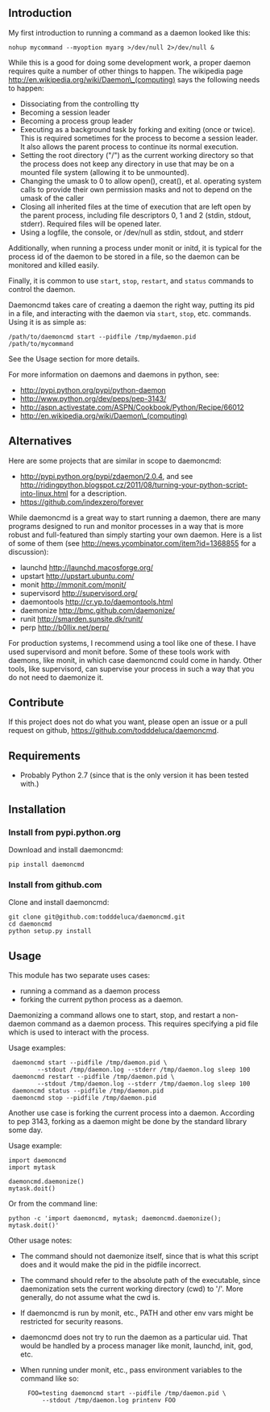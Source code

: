 
## Introduction

My first introduction to running a command as a daemon looked like this:

    nohup mycommand --myoption myarg >/dev/null 2>/dev/null &

While this is a good for doing some development work, a proper daemon requires
quite a number of other things to happen.  The wikipedia page
http://en.wikipedia.org/wiki/Daemon\_(computing) says the following needs to
happen:

- Dissociating from the controlling tty
- Becoming a session leader
- Becoming a process group leader
- Executing as a background task by forking and exiting (once or twice). This
  is required sometimes for the process to become a session leader. It also
  allows the parent process to continue its normal execution.
- Setting the root directory ("/") as the current working directory so that the
  process does not keep any directory in use that may be on a mounted file
  system (allowing it to be unmounted).
- Changing the umask to 0 to allow open(), creat(), et al. operating system
  calls to provide their own permission masks and not to depend on the umask of
  the caller
- Closing all inherited files at the time of execution that are left open by
  the parent process, including file descriptors 0, 1 and 2 (stdin, stdout,
  stderr). Required files will be opened later.
- Using a logfile, the console, or /dev/null as stdin, stdout, and stderr

Additionally, when running a process under monit or initd, it is typical for
the process id of the daemon to be stored in a file, so the daemon can be
monitored and killed easily.

Finally, it is common to use `start`, `stop`, `restart`, and
`status` commands to control the daemon.

Daemoncmd takes care of creating a daemon the right way, putting its pid in
a file, and interacting with the daemon via `start`, `stop`, etc. commands.
Using it is as simple as:

    /path/to/daemoncmd start --pidfile /tmp/mydaemon.pid /path/to/mycommand

See the Usage section for more details.

For more information on daemons and daemons in python, see:

- http://pypi.python.org/pypi/python-daemon
- http://www.python.org/dev/peps/pep-3143/
- http://aspn.activestate.com/ASPN/Cookbook/Python/Recipe/66012
- http://en.wikipedia.org/wiki/Daemon\_(computing)


## Alternatives

Here are some projects that are similar in scope to daemoncmd:

- http://pypi.python.org/pypi/zdaemon/2.0.4, and see
  http://ridingpython.blogspot.cz/2011/08/turning-your-python-script-into-linux.html
  for a description.
- https://github.com/indexzero/forever

While daemoncmd is a great way to start running a daemon, there are many
programs designed to run and monitor processes in a way that is more robust and
full-featured than simply starting your own daemon.  Here is a list of some of
them (see http://news.ycombinator.com/item?id=1368855 for a discussion):

- launchd http://launchd.macosforge.org/
- upstart http://upstart.ubuntu.com/
- monit http://mmonit.com/monit/
- supervisord http://supervisord.org/
- daemontools http://cr.yp.to/daemontools.html
- daemonize http://bmc.github.com/daemonize/
- runit http://smarden.sunsite.dk/runit/
- perp http://b0llix.net/perp/

For production systems, I recommend using a tool like one of these.  I have
used supervisord and monit before.  Some of these tools work with daemons, like
monit, in which case daemoncmd could come in handy.  Other tools, like
supervisord, can supervise your process in such a way that you do not need to
daemonize it.


## Contribute

If this project does not do what you want, please open an issue or a pull
request on github, https://github.com/todddeluca/daemoncmd.


## Requirements

- Probably Python 2.7 (since that is the only version it has been tested with.)


## Installation

### Install from pypi.python.org

Download and install daemoncmd:

    pip install daemoncmd

### Install from github.com

Clone and install daemoncmd:

    git clone git@github.com:todddeluca/daemoncmd.git
    cd daemoncmd
    python setup.py install


## Usage

This module has two separate uses cases: 
    
- running a command as a daemon process
- forking the current python process as a daemon.

Daemonizing a command allows one to start, stop, and restart a non-daemon
command as a daemon process.  This requires specifying a pid file which is used
to interact with the process.

Usage examples:

     daemoncmd start --pidfile /tmp/daemon.pid \
            --stdout /tmp/daemon.log --stderr /tmp/daemon.log sleep 100
     daemoncmd restart --pidfile /tmp/daemon.pid \
            --stdout /tmp/daemon.log --stderr /tmp/daemon.log sleep 100
     daemoncmd status --pidfile /tmp/daemon.pid
     daemoncmd stop --pidfile /tmp/daemon.pid

Another use case is forking the current process into a daemon.  According
to pep 3143, forking as a daemon might be done by the standard library some
day.

Usage example:

    import daemoncmd
    import mytask

    daemoncmd.daemonize()
    mytask.doit()

Or from the command line:

    python -c 'import daemoncmd, mytask; daemoncmd.daemonize(); mytask.doit()'

Other usage notes:

- The command should not daemonize itself, since that is what this script does
  and it would make the pid in the pidfile incorrect.
- The command should refer to the absolute path of the executable, since
  daemonization sets the current working directory (cwd) to '/'.  More
  generally, do not assume what the cwd is.
- If daemoncmd is run by monit, etc., PATH and other env vars might be
  restricted for security reasons.
- daemoncmd does not try to run the daemon as a particular uid.  That would
  be handled by a process manager like monit, launchd, init, god, etc.
- When running under monit, etc., pass environment variables to the command
  like so:

        FOO=testing daemoncmd start --pidfile /tmp/daemon.pid \
            --stdout /tmp/daemon.log printenv FOO





